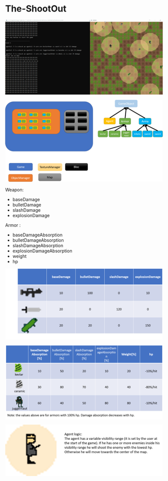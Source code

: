 # The-ShootOut

![scheme](/documentation/game.gif)

![scheme](/documentation/doc1.png)

Weapon:
  - baseDamage
  - bulletDamage
  - slashDamage
  - explosionDamage
  
 Armor :
  - baseDamageAbsorption
  - bulletDamageAbsorption
  - slashDamageAbsorption
  - explosionDamageAbsorption
  - weight
  - hp
  
![scheme](/documentation/weaponTable.png)
 
![scheme](/documentation/armorTable.png)

![scheme](/documentation/agentLogic.png)
